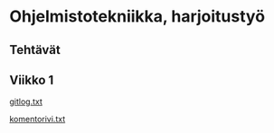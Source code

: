 # Ohjelmistotekniikka, harjoitustyö
## Tehtävät
## Viikko 1

[gitlog.txt](https://github.com/realclever/ot-harjoitustyo/blob/main/laskarit/viikko1/gitlog.txt)

[komentorivi.txt](https://github.com/realclever/ot-harjoitustyo/blob/main/laskarit/viikko1/komentorivi.txt)
